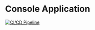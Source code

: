 # Console Application
[![CI/CD Pipeline](https://github.com/Zachdehooge/Console-App/actions/workflows/CICD.yml/badge.svg)](https://github.com/Zachdehooge/Console-App/actions/workflows/CICD.yml)
